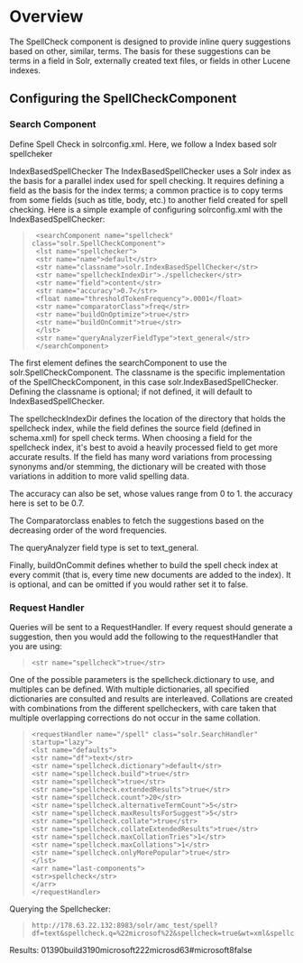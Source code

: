 # **Overview**
The SpellCheck component is designed to provide inline query suggestions based on other, similar, terms. The basis for these suggestions can be terms in a field in Solr, externally created text files, or fields in other Lucene indexes.

## **Configuring the SpellCheckComponent**
### **Search Component**
Define Spell Check in solrconfig.xml.
Here, we follow a Index based solr spellcheker

IndexBasedSpellChecker
The IndexBasedSpellChecker uses a Solr index as the basis for a parallel index used for spell checking. It requires defining a field as the basis for the index terms; a common practice is to copy terms from some fields (such as title, body, etc.) to another field created for spell checking. Here is a simple example of configuring solrconfig.xml with the IndexBasedSpellChecker:

>      <searchComponent name="spellcheck" class="solr.SpellCheckComponent">  
>      <lst name="spellchecker">
>      <str name="name">default</str>    
>      <str name="classname">solr.IndexBasedSpellChecker</str>    
>      <str name="spellcheckIndexDir">./spellchecker</str>    
>      <str name="field">content</str>
>      <str name="accuracy">0.7</str> 
>      <float name="thresholdTokenFrequency">.0001</float>
>      <str name="comparatorClass">freq</str>
>      <str name="buildOnOptimize">true</str>     
>      <str name="buildOnCommit">true</str>
>      </lst>
>      <str name="queryAnalyzerFieldType">text_general</str>
>      </searchComponent>

The first element defines the searchComponent to use the solr.SpellCheckComponent. The classname is the specific implementation of the SpellCheckComponent, in this case solr.IndexBasedSpellChecker. Defining the classname is optional; if not defined, it will default to IndexBasedSpellChecker.

The spellcheckIndexDir defines the location of the directory that holds the spellcheck index, while the field defines the source field (defined in schema.xml) for spell check terms. When choosing a field for the spellcheck index, it's best to avoid a heavily processed field to get more accurate results. If the field has many word variations from processing synonyms and/or stemming, the dictionary will be created with those variations in addition to more valid spelling data.

The accuracy can also be set, whose values range from 0 to 1. the accuracy here is set to be 0.7.

The Comparatorclass enables to fetch the suggestions based on the decreasing order of the word frequencies.

The queryAnalyzer field type is set to text_general.

Finally, buildOnCommit defines whether to build the spell check index at every commit (that is, every time new documents are added to the index). It is optional, and can be omitted if you would rather set it to false.

### **Request Handler**
Queries will be sent to a RequestHandler. If every request should generate a suggestion, then you would add the following to the requestHandler that you are using:

>     <str name="spellcheck">true</str>

One of the possible parameters is the spellcheck.dictionary to use, and multiples can be defined. With multiple dictionaries, all specified dictionaries are consulted and results are interleaved. Collations are created with combinations from the different spellcheckers, with care taken that multiple overlapping corrections do not occur in the same collation.

>     <requestHandler name="/spell" class="solr.SearchHandler" startup="lazy">
>     <lst name="defaults">
>     <str name="df">text</str>
>     <str name="spellcheck.dictionary">default</str>
>     <str name="spellcheck.build">true</str> 
>     <str name="spellcheck">true</str>
>     <str name="spellcheck.extendedResults">true</str>       
>     <str name="spellcheck.count">20</str>
>     <str name="spellcheck.alternativeTermCount">5</str>
>     <str name="spellcheck.maxResultsForSuggest">5</str>       
>     <str name="spellcheck.collate">true</str>
>     <str name="spellcheck.collateExtendedResults">true</str>  
>     <str name="spellcheck.maxCollationTries">1</str>
>     <str name="spellcheck.maxCollations">1</str>
>     <str name="spellcheck.onlyMorePopular">true</str>            
>     </lst>
>     <arr name="last-components">
>     <str>spellcheck</str>
>     </arr>
>     </requestHandler>

Querying the Spellchecker:
>     http://178.63.22.132:8983/solr/amc_test/spell?df=text&spellcheck.q=%22microsof%22&spellcheck=true&wt=xml&spellcheck.collateParam.q.op=AND

Results:
<response><lst name="responseHeader"><int name="status">0</int><int name="QTime">1390</int></lst><str name="command">build</str><result name="response" numFound="0" start="0"/><lst name="spellcheck"><lst name="suggestions"><lst name="microsof"><int name="numFound">3</int><int name="startOffset">1</int><int name="endOffset">9</int><int name="origFreq">0</int><arr name="suggestion"><lst><str name="word">microsoft</str><int name="freq">222</int></lst><lst><str name="word">microsd</str><int name="freq">63</int></lst><lst><str name="word">#microsoft</str><int name="freq">8</int></lst></arr></lst><bool name="correctlySpelled">false</bool></lst></lst></response>


